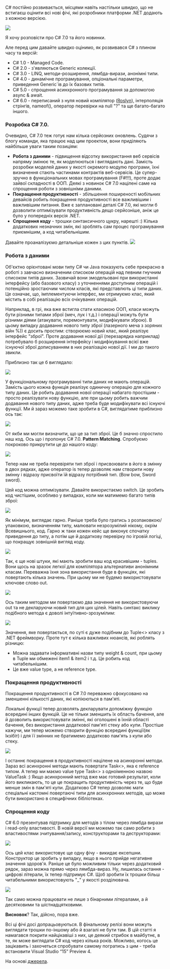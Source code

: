 ﻿C# постійно розвивається, місцями навіть настільки швидко, що не встигаєш оцінити всі нові фічі, які розробники платформи .NET додають з кожною версією. 

<img src="https://tproger2.azureedge.net/wp-content/uploads/2016/11/sharp-min.png"/>

Я хочу розповісти про C# 7.0 та його новинки. 

Але перед цим давайте швидко оцінимо, як розвивався C# з плином часу та версій:

<ul>
<li>C# 1.0 - Managed Code.</li>
<li>C# 2.0 - з'являються Generic колекції.</li>
<li>C# 3.0 - LINQ, методи-розширення, лямбда-вирази, анонімні типи.</li>
<li>C# 4.0 - динамічне програмування, опціональні параметри, приведення Generic`ів до їх базових типів.</li>
<li>C# 5.0 - спрощення асинхронного програмування за допомогою async & await.</li>
<li>C# 6.0 - переписаний з нуля новий компілятор (<a target = "_blank" href = "https://github.com/dotnet/roslyn">Roslyn</a>), інтерполяція 
стрінгів, nameof(), оператор перевірки на null "?" та ще багато-багато іншого.</li>
</ul>

### Розробка C# 7.0.

Очевидно, C# 7.0 теж готує нам кілька серйозних оновлень. Судячи з блогу команди, яка працює над цим проектом, вони приділяють найбільше уваги таким позиціям:
<ul>
<li><b>Робота з даними</b> - підвищення відсотку використання веб сервісів напряму змінює те, як моделюються і виглядають дані. Замість розробки моделей даних у якості окремого модулю програми, їхні визначення стають частинами контрактів веб-сервісів. Це супер-зручно в функціональних мовах програмування (F#!!!), проте додає зайвої складності в ООП. Деякі з новинок C# 7.0 націлені саме на спрощення роботи з зовнішніми даними.</li>
<li><b>Покращення продуктивності</b> - збільшення поширеності мобільних девайсів робить покращення продуктивності все важливішим і важливішим питання. Вже є заплановані деталі C# 7.0, які могли б дозволити оптимізувати продуктивність дещо серйозніше, аніж це було у попередніх версія .NET. </li>

<li><b>Спрощення коду</b> - трошки синтаксичного цукру, нарешті :) Кілька додаткових незначних змін, які зроблять сам процес програмування приємнішим, а код читабельнішим.</li>
</ul> 
Давайте проаналізуємо детальніше кожен з цих пунктів.

<img src = "https://media.giphy.com/media/iEivb6DyFoJJm/giphy-facebook_s.jpg">


### Робота з даними

Об'єктно орієнтовані мови типу C# чи Java показують себе прекрасно в роботі з завчасно визначеним списоком операцій над певним гнучним списоком типів даних. Зазвичай вони змодельовані при використанні інтерфейсу (або базового класу) з уточненнями доступним операцій і потенційно зростаючим числом класів, які представлють ці типи даних. Це означає, що, імплементуючи інтерфес, ми отримуємо клас, який містить в собі реалізацію всіх очікуваних операцій. 

Наприклад, в грі, яка вже встигла стати класикою ООП, класи можуть бути різними типами зброї (меч, лук і т.д.) і операції можуть бути різними діями (атакувати, поремонтувати, модифікувати зброю). В цьому випадку додавання нового типу зброї (лазерного меча з зоряних війн %)) є досить простим: створюємо новий клас, який реалізує інтерфейс "зброї". Проте додавання нової дії (перезарядка наприклад) потребувало б розширення інтерфейсу і модифікування всієї вже існуючої зброї дописуванням в них реалізацію нової дії. І ми до такого звикли. 

Приблизно так це б виглядало:

<img src = "http://joxi.ru/Vm6zNKJCJWEGmZ.png"/>

У функціональному програмуванні типи даних не мають операцій. Замість цього кожна функція реалізує одиничну операцію для кожного типу даних. Це робить додавання нової операції набагато простішим - просто реалізувати нову функцію, але при цьому робить важчим додавання нового типу даних, адже треба буде модифікувати всі існуючі функції. Ми й зараз можемо таке зробити в C#, виглядатиме приблизно ось так:

<img src = "http://joxi.ru/KAxX1pPCOGQvA8.png">

От якби ми могли визначити, що це за тип зброї. Це б значно спростило наш код. Ось що і пропонує C# 7.0.
<b>Pattern Matching</b>.
Спробуємо покроково прикрутити це до нашого коду:

<img src = "http://joxi.ru/MAjJ6dPt93GOAe.png"/>

Тепер нам не треба перевіряти тип зброї і присвоювати в його в змінну в двох рядках, адже оператор is тепер дозволяє нам створити нову змінну і відразу присвоїти їй відразу потрібний тип. (Bow bow, Sword sword). 

Цей код можна оптимізувати. Давайте використаємо switch. Це зробить код чистішим, особливо у випадках, коли ми матимемо багато типів зброї:

<img src = "http://joxi.ru/82QMwjnH0agO2d.png"/>

Як мінімум, виглядає гарно. Раніше треба було гратись з розпаковкою/упаковкою, визначенням типу, малювати незрозумілий нікому, окрім Всевишнього, код. 
Гарно ж таки кожен кейс ще виконує спочатку приведення до типу, а потім ще й додаткову перевірку по ігровій логіці, що покращує зовнішній вигляд коду.

<img src = "https://i.imgflip.com/1hferb.jpg"/>

Так, є ще нові штуки, які мають зробити ваш код красивішим - tuples. Вони щось на зразок легкої для компілятора альтернативи анонімним класам. Переважна їхня зона використання буде в функціях, які повертають кілька значень. При цьому ми не будемо використовувати ключове слово out. 

<img src = "http://joxi.ru/a2XDwl8CvkWd2g.png"/>


Ось таким методом ми повертаємо два значення не використовуючи out та не декларуючи новий тип для цих цілей. 
Навіть синтакс виклику подібного метода є доволі інтуїтивно-зрозумілим:

<img src = "http://joxi.ru/p271JZqHqdbBr7.png"/>


Значення, яке повертається, по суті є дуже подібним до Tuple<> класу з .NET фреймворку. Проте тут є кілька важливих нюансів, які роблять різницю:
<ul>
<li>Можна задавати інформативні назви типу weight & count, при цьому в Tuple ми обмежені item1 & item2 і т.д. Це робить код читабельнішим.</li>
<li>Це вже value type, а не reference type. </li>
</ul>

### Покращення продуктивності 

Покращення продуктивності в C# 7.0 переважно сфокусовано на зменшенні кількості даних, які копіюються в пам'яті. 

Локальні функції тепер дозволять декларувати допоміжну функцію всередині інших функцій. Це не тільки зменшить їх область бачення, але й дозволить використовувати змінні, які оголошені в їхній області бачення, без використання додаткової пам'яті стеку або купи. 
Простіше кажучи, ми тепер можемо створити функцію всередині функції(як Ікзібіт) і для її змінних не братимемо додатково пам'ять з купи або стеку. 

<img src = "http://joxi.ru/LmG4wg6CENzP2l.png"/>

І останнє покращення в продуктивності націлене на асинхронні методи. Зараз всі асинхронні методи мають повертати Task<>, яка є reference типом. А тепер ми маємо value type Task<> з одноіменною назвою ValueTask :) 
Якщо асинхронний метод вже має готовий результат, коли його викликають, то це це покращить продуктивність через те, що буде менше змін в пам'яті купи. 
Додатково C# тепер дозволяє мати спеціальні кастомні повертаючі типи для асинхронних методів, що може бути використано в специфічних бібліотеках. 


### Спрощення коду

С# 6.0 презентував підтримку для методів з тілом через лямбда вирази і read-only властивості. В новій версії ми можемо так само робити з властивостями зчитування/запису, конструкторами та деструкторами:

<img src = "http://joxi.ru/8234yW7C7QQdAO.png"/>

Ось цей клас використовує ще одну фічу - викидає ексепшни. Конструктор це зробить у випадку, якщо в нього прийде негативне значення здоров'я. Раніше це було можливим тільки через додатковий рядок, зараз можна прямо через лямбда-вираз.
Ну, лишилась остання - цифрові літерали, їх тепер підтримує C#. Щоб зробити їх трошки більш читабельними використовують "_" у якості розділювача. 

<img src = "http://joxi.ru/EA41ld8H85kKrb.png"/>

Так само можна працювати не лише з бінарними літералами, а й десятковими та шістнадцятковими. 


<b>Висновок</b>? Так, дійсно, пора вже. 

Всі ці фічі досі допрацьовуються. В фінальному релізі вони можуть виглядати трошки по-іншому або й взагалі не бути там. 
В цій статті я намагався покрити найцікавіші з них, це деякий стрибок в майбутнє, в те, як може виглядати C# код через кілька років.
Можливо, когось це зацікавить і захочеться спробувати самому погратись з цим - треба встановити  Visual Studio “15” Preview 4.

На основі <a href = "http://www.dotnetcurry.com/csharp/1286/csharp-7-new-expected-features" target = "_blank">джерела</a>.
